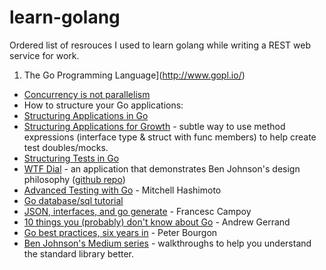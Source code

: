 # learn-golang

Ordered list of resrouces I used to learn golang while writing a REST web service for work.

1. The Go Programming Language](http://www.gopl.io/)
- [Concurrency is not parallelism](https://blog.golang.org/concurrency-is-not-parallelism)
- How to structure your Go applications:
 - [Structuring Applications in Go](https://medium.com/@benbjohnson/structuring-applications-in-go-3b04be4ff091?source=user_profile---------2-)
 - [Structuring Applications for Growth](http://go-talks.appspot.com/github.com/benbjohnson/structuring-applications-for-growth/main.slide#1) - subtle way to use method expressions (interface type & struct with func members) to help create test doubles/mocks.
 - [Structuring Tests in Go](https://medium.com/@benbjohnson/structuring-tests-in-go-46ddee7a25c?source=user_profile---------1-)
 - [WTF Dial](https://medium.com/@benbjohnson/wtf-dial-domain-model-9655cd523182?source=user_profile---------6-) - an application that demonstrates Ben Johnson's design philosophy ([github repo](https://github.com/benbjohnson/wtf))
- [Advanced Testing with Go](https://www.youtube.com/watch?v=yszygk1cpEc) - Mitchell Hashimoto
- [Go database/sql tutorial](http://go-database-sql.org/)
- [JSON, interfaces, and go generate](https://talks.golang.org/2015/json.slide) - Francesc Campoy
- [10 things you (probably) don't know about Go](https://talks.golang.org/2012/10things.slide) - Andrew Gerrand
- [Go best practices, six years in](https://peter.bourgon.org/go-best-practices-2016/) - Peter Bourgon
- [Ben Johnson's Medium series](medium.com/@benbjohnson) - walkthroughs to help you understand the standard library better.
